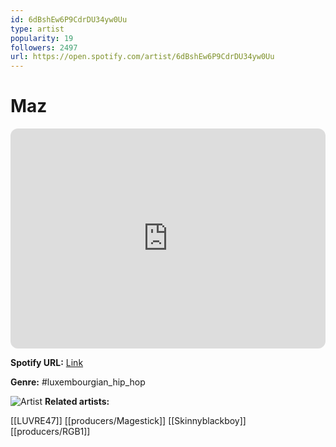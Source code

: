 ```yaml
---
id: 6dBshEw6P9CdrDU34yw0Uu
type: artist
popularity: 19
followers: 2497
url: https://open.spotify.com/artist/6dBshEw6P9CdrDU34yw0Uu
---
```

# Maz

<iframe style="border-radius:12px" src="https://open.spotify.com/embed/artist/6dBshEw6P9CdrDU34yw0Uu" width="100%" height="352" frameBorder="0" allowfullscreen="" allow="autoplay; clipboard-write; encrypted-media; fullscreen; picture-in-picture" loading="lazy"></iframe>

**Spotify URL:** [Link](https://open.spotify.com/artist/6dBshEw6P9CdrDU34yw0Uu)

**Genre:**  #luxembourgian_hip_hop

![Artist](https://i.scdn.co/image/ab6761610000e5eb36dfe24fab7b85c4fc0b3ba0)
**Related artists:**

[[LUVRE47]]
[[producers/Magestick]]
[[Skinnyblackboy]]
[[producers/RGB1]]
